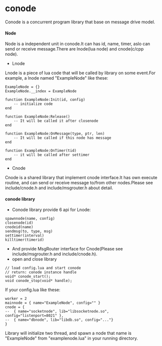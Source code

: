 conode
===================

Conode is a concurrent program library that base on message drive model. 

#### Node
Node is a independent unit in conode.It can has id, name, timer, aslo can send or receive message.There are lnode(lua node) and cnode(c/cpp node).
* Lnode

Lnode is a piece of lua code that will be called by library on some event.For example, a lnode named "ExampleNode" like these:
```
ExampleNode = {}
ExampleNode.__index = ExampleNode

function ExampleNode:Init(id, config)
	-- initialize code
end

function ExampleNode:Release()
	-- It will be called it after closenode 
end

function ExampleNode:OnMessage(type, ptr, len)
	-- It will be called if this node has message
end

function ExampleNode:OnTimer(tid)
	-- it will be called after settimer
end
```
* Cnode

Cnode is a shared library that implement cnode interface.It has own execute routine, and can send or receive message to/from other nodes.Please see include/cnode.h and include/msgrouter.h about detail.

#### conode library
* Conode library provide 6 api for Lnode:
```
spawnnode(name, config)
closenode(id)
cnodeid(name)
sendmsg(to, type, msg)
settimer(interval)
killtimer(timerid)
```
* And provide MsgRouter interface for Cnode(Please see include/msgrouter.h and include/cnode.h).
* open and close library
```
// load config.lua and start conode
// return: conode instance handle
void* conode_start();
void conode_stop(void* handle);
```
If your config.lua like these:
```
worker = 2
mainnode = { name="ExampleNode", config="" }
cnode = {
--	{ name="socketnode", lib="libsocketnode.so", config="listenport=8021" },
--	{ name="dbnode", lib="libdb.so", config="..."}
}
```
Library will initialize two thread, and spawn a node that name is "ExampleNode" from "examplenode.lua" in your running directory.
